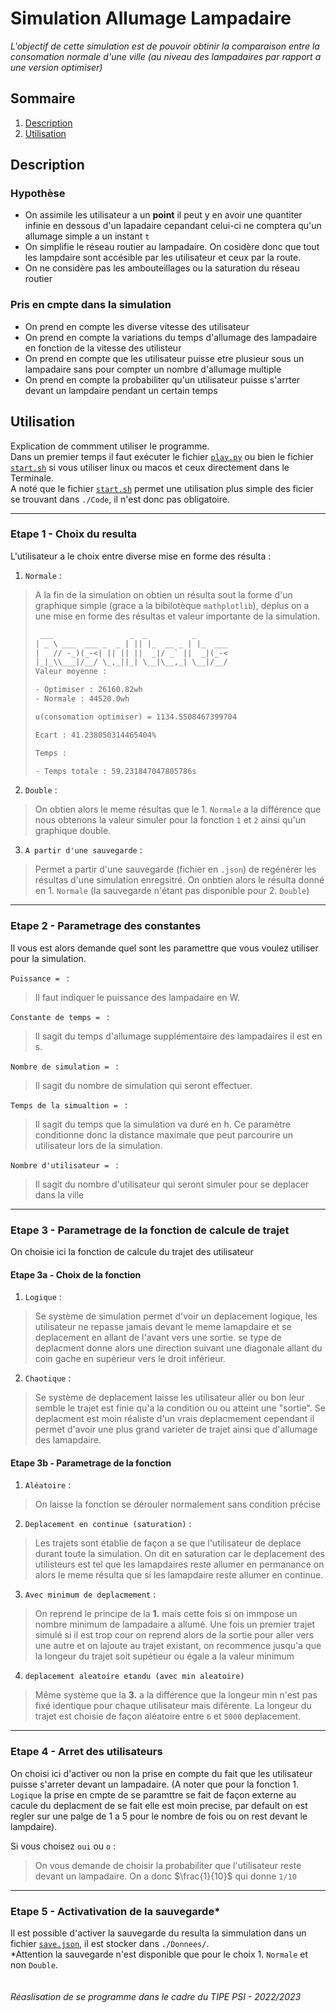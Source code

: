 # Simulation Allumage Lampadaire 
*L'objectif de cette simulation est de pouvoir obtinir la comparaison entre la consomation normale d'une ville (au niveau des lampadaires par rapport a une version optimiser)*

## Sommaire 
1. [Description](#description)
2. [Utilisation](#utilisation)


## Description 

### Hypothèse 
* On assimile les utilisateur a un **point** il peut y en avoir une quantiter infinie en dessous d'un lapadaire cepandant celui-ci ne comptera qu'un allumage simple a un instant `t`
* On simplifie le réseau routier au lampadaire. On cosidère donc que tout les lampdaire sont accésible par les utilisateur et ceux par la route.
* On ne considère pas les ambouteillages ou la saturation du réseau routier

### Pris en cmpte dans la simulation
* On prend en compte les diverse vitesse des utilisateur
* On prend en compte la variations du temps d'allumage des lampadaire en fonction de la vitesse des utilisteur 
* On prend en compte que les utilisateur puisse etre plusieur sous un lampadaire sans pour compter un nombre d'allumage multiple 
* On prend en compte la probabiliter qu'un utilisateur puisse s'arrter devant un lampdaire pendant un certain temps

## Utilisation  
Explication de commment utiliser le programme. \
Dans un premier temps il faut exécuter le fichier [`play.py`](./play.py) ou bien le fichier [`start.sh`](./Start.sh) si vous utiliser linux ou macos et ceux directement dans le Terminale. \
A noté que le fichier [`start.sh`](./Start.sh) permet une utilisation plus simple des ficier se trouvant dans `./Code`, il n'est donc pas obligatoire.

***
### Etape 1 - Choix du resulta 
L'utilisateur a le choix entre diverse mise en forme des résulta : 
1. `Normale` :
> A la fin de la simulation on obtien un résulta sout la forme d'un graphique simple (grace a la bibilotèque `mathplotlib`), deplus on a une mise en forme des résultas et valeur importante de la simulation.
> ```txt
>  ___                 _  _          _
>| _ \ ___  ___ _  _ | || |_  __ _ | |_  ___
>|   // -_)(_-<| || || ||  _|/ _` ||  _|(_-<
>|_|_\\___|/__/ \_,_||_| \__|\__,_| \__|/__/
>Valeur moyenne : 
>
> - Optimiser : 26160.82wh
> - Normale : 44520.0wh 
>
>u(consomation optimiser) = 1134.5508467399704
>
>Ecart : 41.238050314465404%
>
>Temps : 
>
> - Temps totale : 59.231847047805786s
> ```
2. `Double` :
> On obtien alors le meme résultas que le 1. `Normale` a la différence que nous obtenons la valeur simuler pour la fonction `1` et `2` ainsi qu'un graphique double.
3. `A partir d'une sauvegarde` :
> Permet a partir d'une sauvegarde (fichier en `.json`) de regénérer les résultas d'une simulation enregsitré. On onbtien alors le résulta donné en 1. `Normale` (la sauvegarde n'étant pas disponible pour 2. `Double`)

***
### Etape 2 - Parametrage des constantes
Il vous est alors demande quel sont les paramettre que vous voulez utiliser pour la simulation.

`Puissance = ` :
> Il faut indiquer le puissance des lampadaire en W.

`Constante de temps = ` :
> Il sagit du temps d'allumage supplémentaire des lampadaires il est en s.

`Nombre de simulation = ` :
> Il sagit du nombre de simulation qui seront effectuer.

`Temps de la simualtion = ` :
> Il sagit du temps que la simulation va duré en h. Ce paramètre conditionne donc la distance maximale que peut parcourire un utilisateur lors de la simulation.

`Nombre d'utilisateur = ` :
> Il sagit du nombre d'utilisateur qui seront simuler pour se deplacer dans la ville 

***
### Etape 3  - Parametrage de la fonction de calcule de trajet
On choisie ici la fonction de calcule du trajet des utilisateur 

#### Etape 3a - Choix de la fonction
1. `Logique` :
> Se système de simulation permet d'voir un deplacement logique, les utilisateur ne repasse jamais devant le meme lamapdaire et se deplacement en allant de l'avant vers une sortie. se type de deplacment donne alors une direction suivant une diagonale allant du coin gache en supérieur vers le droit inférieur.

2. `Chaotique` :
> Se système de deplacement laisse les utilisateur aller ou bon leur semble le trajet est finie qu'a la condition ou ou atteint une "sortie". Se deplacment est moin réaliste d'un vrais deplacmement cependant il permet d'avoir une plus grand varieter de trajet ainsi que d'allumage des lamapdaire.

#### Etape 3b - Parametrage de la fonction 
1. `Aléatoire` :
> On laisse la fonction se dérouler normalement sans condition précise 

2. `Deplacement en continue (saturation)` : 
> Les trajets sont établie de façon a se que l'utilisateur de deplace durant toute la simulation. On dit en saturation car le deplacement des utilisteurs est tel que les lamapdaires reste allumer en permanance on alors le meme résulta que si les lamapdaire reste allumer en continue.

3. `Avec minimum de deplacmement` :
> On reprend le principe de la **1.** mais cette fois si on immpose un nombre minimum de lampadaire a allumé. Une fois un premier trajet simulé si il est trop cour on reprend alors de la sortie pour aller vers une autre et on lajoute au trajet existant, on recommence jusqu'a que la longeur du trajet soit supétieur ou égale a la valeur minimum

4. `deplacement aleatoire etandu (avec min aleatoire)`
> Même système que la **3.** a la différence que la longeur min n'est pas fixé identique pour chaque utilisateur mais diférente. La longeur du trajet est choisie de façon aléatoire entre `6` et `5000` deplacement.

***
### Etape 4 - Arret des utilisateurs
On choisi ici d'activer ou non la prise en compte du fait que les utilisateur puisse s'arreter devant un lampadaire. (A noter que pour la fonction 1. `Logique` la prise en cmpte de se paramttre se fait de façon externe au cacule du deplacment de se fait elle est moin precise, par default on est regler sur une palge de 1 a 5 pour le nombre de fois ou on rest devant le lampdaire).

Si vous choisez `oui` ou `o` :
> On vous demande de choisir la probabiliter que l'utilisateur reste devant un lampadaire.
> On a donc $\frac{1}{10}$ qui donne `1/10`

***
### Etape 5 - Activativation de la sauvegarde*
Il est possible d'activer la sauvegarde du resulta la simmulation dans un fichier [`save.json`](./Donnees/save.json), il est stocker dans `./Donnees/`. \
*Attention la sauvegarde n'est disponible que pour le choix 1. `Normale` et non `Double`.
\
\
\
*Réaslisation de se programme dans le cadre du TIPE PSI - 2022/2023*